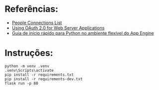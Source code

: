 # Referências:

- [People Connections List](https://developers.google.com/people/api/rest/v1/people.connections/list)
- [Using OAuth 2.0 for Web Server Applications](https://developers.google.com/identity/protocols/oauth2/web-server#httprest_5)
- [Guia de início rápido para Python no ambiente flexível do App Engine](https://cloud.google.com/appengine/docs/flexible/python/quickstart?hl=pt-br)
 
 
# Instruções:

```
python -m venv .venv
.venv\Scripts\activate
pip install -r requirements.txt
pip install -r requirements-dev.txt
flask run -p 80
```

